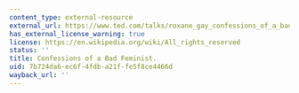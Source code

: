```yaml
---
content_type: external-resource
external_url: https://www.ted.com/talks/roxane_gay_confessions_of_a_bad_feminist
has_external_license_warning: true
license: https://en.wikipedia.org/wiki/All_rights_reserved
status: ''
title: Confessions of a Bad Feminist.
uid: 7b724da6-ec6f-4fdb-a21f-fe5f8ce4466d
wayback_url: ''
---
```

